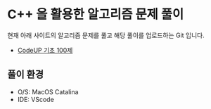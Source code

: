 # C++ 을 활용한 알고리즘 문제 풀이


현재 아래 사이트의 알고리즘 문제를 풀고 해당 풀이를 업로드하는 Git 입니다.

+ [CodeUP 기초 100제](https://codeup.kr/)


풀이 환경
------
+ O/S: MacOS Catalina
+ IDE: VScode
